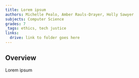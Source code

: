 ```yaml
---
title: Lorem ipsum
authors: Michelle Pealo, Amber Rauls-Drayer, Holly Sawyer
subjects: Computer Science
grades: 7
_tags: ethics, tech justice
links:
  drive: link to folder goes here
---
```


## Overview

Lorem ipsum
